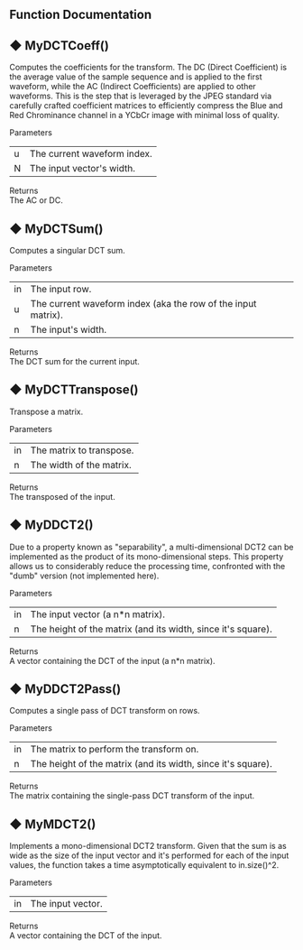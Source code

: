 ## Function Documentation

## ◆ MyDCTCoeff()

Computes the coefficients for the transform. The DC (Direct Coefficient) is the average value of the sample sequence and is applied to the first waveform, while the AC (Indirect Coefficients) are applied to other waveforms. This is the step that is leveraged by the JPEG standard via carefully crafted coefficient matrices to efficiently compress the Blue and Red Chrominance channel in a YCbCr image with minimal loss of quality.

Parameters  

|     |                             |
|-----|-----------------------------|
| u   | The current waveform index. |
| N   | The input vector's width.   |

Returns  
The AC or DC.

## ◆ MyDCTSum()

Computes a singular DCT sum.

Parameters  

|     |                                                               |
|-----|---------------------------------------------------------------|
| in  | The input row.                                                |
| u   | The current waveform index (aka the row of the input matrix). |
| n   | The input's width.                                            |

Returns  
The DCT sum for the current input.

## ◆ MyDCTTranspose()

Transpose a matrix.

Parameters  

|     |                          |
|-----|--------------------------|
| in  | The matrix to transpose. |
| n   | The width of the matrix. |

Returns  
The transposed of the input.


## ◆ MyDDCT2()

Due to a property known as "separability", a multi-dimensional DCT2 can
be implemented as the product of its mono-dimensional steps. This
property allows us to considerably reduce the processing time,
confronted with the "dumb" version (not implemented here).

Parameters 
 
|     |                                                              |
|-----|--------------------------------------------------------------|
| in  | The input vector (a n\*n matrix).                            |
| n   | The height of the matrix (and its width, since it's square). |

Returns  
A vector containing the DCT of the input (a n\*n matrix).


## ◆ MyDDCT2Pass()

Computes a single pass of DCT transform on rows.

Parameters  

|     |                                                              |
|-----|--------------------------------------------------------------|
| in  | The matrix to perform the transform on.                      |
| n   | The height of the matrix (and its width, since it's square). |

Returns  
The matrix containing the single-pass DCT transform of the input.

## ◆ MyMDCT2()


Implements a mono-dimensional DCT2 transform. Given that the sum is as wide as the size of the input vector and it's performed for each of the input values, the function takes a time asymptotically equivalent to in.size()^2.

Parameters  

|     |                   |
|-----|-------------------|
| in  | The input vector. |

Returns  
A vector containing the DCT of the input.
